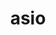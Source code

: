 ---
title: "asio"
layout: cache
categories: [package, v0.20]
meta: {"versions": ["1.16.1", "1.21.0"], "compilers": ["gcc@=11.1.0"], "oss": ["ubuntu20.04"], "platforms": ["linux"], "targets": ["ppc64le", "x86_64_v3"], "stacks": ["e4s", "e4s-power"], "num_specs": 3, "num_specs_by_stack": {"e4s-power": 1, "e4s": 2}}
spec_details: [{"hash": "pwuy6w6ui2osazzim3rusbk45rp4tcl4", "compiler": "gcc@=11.1.0", "versions": ["1.21.0"], "os": "ubuntu20.04", "platform": "linux", "target": "ppc64le", "variants": ["~boost_coroutine", "~boost_regex", "build_system=autotools", "cxxstd=17", "~separate_compilation"], "stacks": ["e4s-power"], "size": "-", "tarball": "https://binaries.spack.io/releases/v0.20/build_cache/linux-ubuntu20.04-ppc64le/gcc-11.1.0/asio-1.21.0/linux-ubuntu20.04-ppc64le-gcc-11.1.0-asio-1.21.0-pwuy6w6ui2osazzim3rusbk45rp4tcl4.spack"}, {"hash": "6q5fotnewrhq6nfkyqzylgcsfdqavdi7", "compiler": "gcc@=11.1.0", "versions": ["1.21.0"], "os": "ubuntu20.04", "platform": "linux", "target": "x86_64_v3", "variants": ["~boost_coroutine", "~boost_regex", "build_system=autotools", "cxxstd=17", "~separate_compilation"], "stacks": ["e4s"], "size": "-", "tarball": "https://binaries.spack.io/releases/v0.20/build_cache/linux-ubuntu20.04-x86_64_v3/gcc-11.1.0/asio-1.21.0/linux-ubuntu20.04-x86_64_v3-gcc-11.1.0-asio-1.21.0-6q5fotnewrhq6nfkyqzylgcsfdqavdi7.spack"}, {"hash": "yud3bwsk62vtg74ibcu5otcgisenh7be", "compiler": "gcc@=11.1.0", "versions": ["1.16.1"], "os": "ubuntu20.04", "platform": "linux", "target": "x86_64_v3", "variants": ["~boost_coroutine", "~boost_regex", "build_system=autotools", "cxxstd=17", "~separate_compilation"], "stacks": ["e4s"], "size": "-", "tarball": "https://binaries.spack.io/releases/v0.20/build_cache/linux-ubuntu20.04-x86_64_v3/gcc-11.1.0/asio-1.16.1/linux-ubuntu20.04-x86_64_v3-gcc-11.1.0-asio-1.16.1-yud3bwsk62vtg74ibcu5otcgisenh7be.spack"}]
---